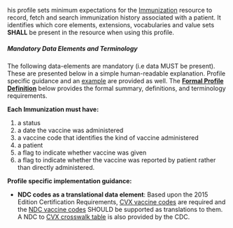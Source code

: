 his profile sets minimum expectations for the [Immunization] resource to record, fetch and search immunization history associated with a patient. It identifies which core elements, extensions, vocabularies and value sets **SHALL** be present in the resource when using this profile.


##### Mandatory Data Elements and Terminology


The following data-elements are mandatory (i.e data MUST be present). These are presented below in a simple human-readable explanation.  Profile specific guidance and an [example](#example) are provided as well.  The [**Formal Profile Definition**](#profile) below provides the  formal summary, definitions, and  terminology requirements.  

**Each Immunization must have:**

1.  a status
1.  a date the vaccine was administered
1.  a vaccine code that identifies the kind of vaccine administered
1.  a patient
1.  a flag to indicate whether vaccine was given
1.  a flag to indicate whether the vaccine was reported by patient rather than directly administered.


**Profile specific implementation guidance:**

* **NDC codes as a translational data element**: 
Based upon the 2015 Edition Certification Requirements, [CVX vaccine codes] are required and the [NDC vaccine codes] SHOULD be supported as translations to them.  A NDC to [CVX crosswalk table] is also provided by the CDC.


  [CVX vaccine codes]: http://www2a.cdc.gov/vaccines/iis/iisstandards/vaccines.asp?rpt=cvx
  [NDC vaccine codes]: http://www2a.cdc.gov/vaccines/iis/iisstandards/ndc_crosswalk.asp
  [CVX crosswalk table]: http://www2a.cdc.gov/vaccines/iis/iisstandards/ndc_crosswalk.asp
[Immunization]:  http://hl7-fhir.github.io/immunization.html

